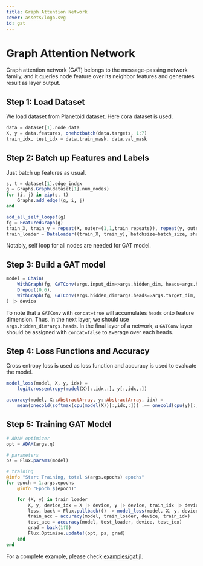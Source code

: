 ```yaml
---
title: Graph Attention Network
cover: assets/logo.svg
id: gat
---
```


# Graph Attention Network

Graph attention network (GAT) belongs to the message-passing network family, and it queries node feature over its neighbor features and generates result as layer output.

## Step 1: Load Dataset

We load dataset from Planetoid dataset. Here cora dataset is used.

```julia
data = dataset[1].node_data
X, y = data.features, onehotbatch(data.targets, 1:7)
train_idx, test_idx = data.train_mask, data.val_mask
```

## Step 2: Batch up Features and Labels

Just batch up features as usual.

```julia
s, t = dataset[1].edge_index
g = Graphs.Graph(dataset[1].num_nodes)
for (i, j) in zip(s, t)
    Graphs.add_edge!(g, i, j)
end

add_all_self_loops!(g)
fg = FeaturedGraph(g)
train_X, train_y = repeat(X, outer=(1,1,train_repeats)), repeat(y, outer=(1,1,train_repeats))
train_loader = DataLoader((train_X, train_y), batchsize=batch_size, shuffle=true)
```

Notably, self loop for all nodes are needed for GAT model.

## Step 3: Build a GAT model

```julia
model = Chain(
    WithGraph(fg, GATConv(args.input_dim=>args.hidden_dim, heads=args.heads)),
    Dropout(0.6),
    WithGraph(fg, GATConv(args.hidden_dim*args.heads=>args.target_dim, heads=args.heads, concat=false)),
) |> device
```

To note that a `GATConv` with `concat=true` will accumulates `heads` onto feature dimension. Thus, in the next layer, we should use `args.hidden_dim*args.heads`. In the final layer of a network, a `GATConv` layer should be assigned with `concat=false` to average over each heads.


## Step 4: Loss Functions and Accuracy

Cross entropy loss is used as loss function and accuracy is used to evaluate the model.

```julia
model_loss(model, X, y, idx) =
    logitcrossentropy(model(X)[:,idx,:], y[:,idx,:])
```

```julia
accuracy(model, X::AbstractArray, y::AbstractArray, idx) =
    mean(onecold(softmax(cpu(model(X))[:,idx,:])) .== onecold(cpu(y)[:,idx,:])
```


## Step 5: Training GAT Model

```julia
# ADAM optimizer
opt = ADAM(args.η)

# parameters
ps = Flux.params(model)

# training
@info "Start Training, total $(args.epochs) epochs"
for epoch = 1:args.epochs
    @info "Epoch $(epoch)"

    for (X, y) in train_loader
        X, y, device_idx = X |> device, y |> device, train_idx |> device
        loss, back = Flux.pullback(() -> model_loss(model, X, y, device_idx), ps)
        train_acc = accuracy(model, train_loader, device, train_idx)
        test_acc = accuracy(model, test_loader, device, test_idx)
        grad = back(1f0)
        Flux.Optimise.update!(opt, ps, grad)
    end
end
```

For a complete example, please check [examples/gat.jl](https://github.com/FluxML/GeometricFlux.jl/blob/master/examples/gat.jl).
